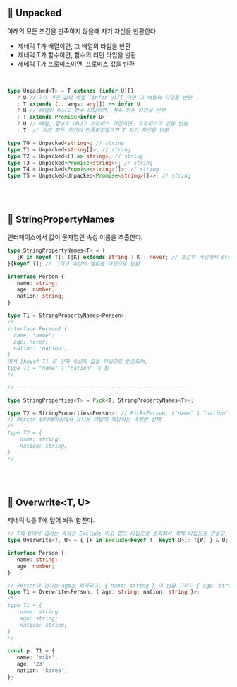 ## 🐽 Unpacked<T>

아래의 모든 조건을 만족하지 않을때 자기 자신을 반환한다.
* 제네릭 T가 배열이면, 그 배열의 타입을 반환
* 제네릭 T가 함수이면, 함수의 리턴 타입을 반환
* 제네릭 T가 프로미스이면, 프로미스 값을 반환
<br/>

```TypeScript
type Unpacked<T> = T extends (infer U)[]
   ? U // T가 어떤 값의 배열 (infer U)[] 이면 그 배열의 타입을 반환
   : T extends (...args: any[]) => infer U
   ? U // 배열이 아니고 함수 타입이면, 함수 반환 타입을 반환
   : T extends Promise<infer U>
   ? U // 배열, 함수도 아니고 프로미스 타입이면, 프로미스의 값을 반환
   : T; // 위의 모든 조건이 만족하지않으면 T 자기 자신을 반환

type T0 = Unpacked<string>; // string
type T1 = Unpacked<string[]>; // string
type T2 = Unpacked<() => string>; // string
type T3 = Unpacked<Promise<string>>; // string
type T4 = Unpacked<Promise<string>[]>; // string
type T5 = Unpacked<Unpacked<Promise<string>[]>>; // string
```

<br/><br/>

## 🐽 StringPropertyNames<T>

인터페이스에서 값이 문자열인 속성 이름을 추출한다.

```TypeScript
type StringPropertyNames<T> = {
   [K in keyof T]: T[K] extends string ? K : never; // 조건부 타입에서 string 인 것만 반환
}[keyof T]; // 그리고 속성의 밸류를 타입으로 반환

interface Person {
   name: string;
   age: number;
   nation: string;
}

type T1 = StringPropertyNames<Person>;
/*
interface Person2 {
  name: 'name';
  age: never;
  nation: 'nation';
}
에서 [keyof T] 로 인해 속성의 값을 타입으로 반환되어,
type T1 = "name" | "nation" 이 됨
*/

// ------------------------------------------------------

type StringProperties<T> = Pick<T, StringPropertyNames<T>>;

type T2 = StringProperties<Person>; // Pick<Person, ("name" | "nation")> 
// Person 인터페이스에서 유니온 타입에 해당하는 속성만 선택
/*
type T2 = {
    name: string;
    nation: string;
}
*/
```

<br/><br/>

## 🐽 Overwrite<T, U>

제네릭 U를 T에 덮어 씌워 합친다.

```TypeScript
// T와 U에서 겹치는 속성은 Exclude 하고 맵드 타입으로 순회해서 객체 타입으로 만들고, U와 인터렉션
type Overwrite<T, U> = { [P in Exclude<keyof T, keyof U>]: T[P] } & U;

interface Person {
   name: string;
   age: number;
}

// Person과 겹치는 age는 제거되고, { name: string } 이 반환 그리고 { age: string; nation: string } 와 인터렉션
type T1 = Overwrite<Person, { age: string; nation: string }>;
/*
type T1 = {
    name: string;
    age: string;
    nation: string;
}
*/

const p: T1 = {
   name: 'mike',
   age: '23',
   nation: 'korea',
};
```
